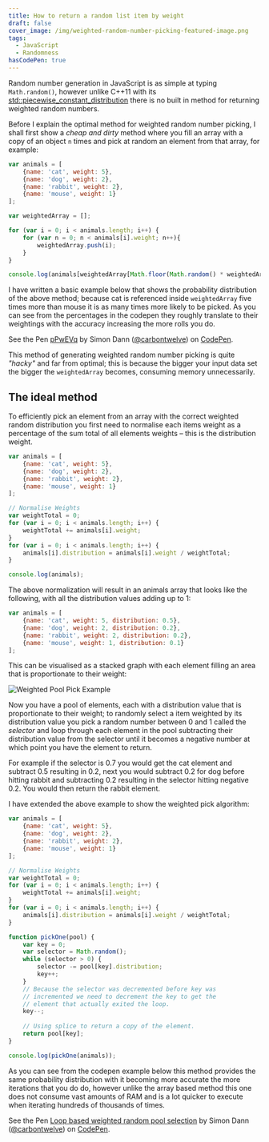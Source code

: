 ```yaml
---
title: How to return a random list item by weight
draft: false
cover_image: /img/weighted-random-number-picking-featured-image.png
tags:
  - JavaScript
  - Randomness
hasCodePen: true
---
```


Random number generation in JavaScript is as simple at typing `Math.random()`, however unlike C++11 with its [std::piecewise_constant_distribution](http://en.cppreference.com/w/cpp/numeric/random/piecewise_constant_distribution) there is no built in method for returning weighted random numbers.

Before I explain the optimal method for weighted random number picking, I shall first show a _cheap and dirty_ method where you fill an array with a copy of an object `n` times and pick at random an element from that array, for example:

```javascript
var animals = [
    {name: 'cat', weight: 5},
    {name: 'dog', weight: 2},
    {name: 'rabbit', weight: 2},
    {name: 'mouse', weight: 1}
];

var weightedArray = [];

for (var i = 0; i < animals.length; i++) {
    for (var n = 0; n < animals[i].weight; n++){
        weightedArray.push(i);
    }
}

console.log(animals[weightedArray[Math.floor(Math.random() * weightedArray.length)]]);
```

I have written a basic example below that shows the probability distribution of the above method; because cat is referenced inside `weightedArray` five times more than mouse it is as many times more likely to be picked. As you can see from the percentages in the codepen they roughly translate to their weightings with the accuracy increasing the more rolls you do.

<p data-height="265" data-theme-id="0" data-slug-hash="pPwEVq" data-default-tab="result" data-user="carbontwelve" data-embed-version="2" data-pen-title="pPwEVq" class="codepen">See the Pen <a href="https://codepen.io/carbontwelve/pen/pPwEVq/">pPwEVq</a> by Simon Dann (<a href="http://codepen.io/carbontwelve">@carbontwelve</a>) on <a href="http://codepen.io">CodePen</a>.</p>

This method of generating weighted random number picking is quite _"hacky"_ and far from optimal; this is because the bigger your input data set the bigger the `weightedArray` becomes, consuming memory unnecessarily.

## The ideal method

To efficiently pick an element from an array with the correct weighted random distribution you first need to normalise each items weight as a percentage of the sum total of all elements weights &ndash; this is the distribution weight.

```javascript
var animals = [
    {name: 'cat', weight: 5},
    {name: 'dog', weight: 2},
    {name: 'rabbit', weight: 2},
    {name: 'mouse', weight: 1}
];

// Normalise Weights
var weightTotal = 0;
for (var i = 0; i < animals.length; i++) {
    weightTotal += animals[i].weight;
}
for (var i = 0; i < animals.length; i++) {
    animals[i].distribution = animals[i].weight / weightTotal;
}

console.log(animals);
```

The above normalization will result in an animals array that looks like the following, with all the distribution values adding up to 1:

```javascript
var animals = [
    {name: 'cat', weight: 5, distribution: 0.5},
    {name: 'dog', weight: 2, distribution: 0.2},
    {name: 'rabbit', weight: 2, distribution: 0.2},
    {name: 'mouse', weight: 1, distribution: 0.1}
];
```

This can be visualised as a stacked graph with each element filling an area that is proportionate to their weight:

![Weighted Pool Pick Example](/img/weighted-random-number-picking-1.png)

Now you have a pool of elements, each with a distribution value that is proportionate to their weight; to randomly select a item weighted by its distribution value you pick a random number between 0 and 1 called the _selector_ and loop through each element in the pool subtracting their distribution value from the selector until it becomes a negative number at which point you have the element to return.
 
For example if the selector is 0.7 you would get the cat element and subtract 0.5 resulting in 0.2, next you would subtract 0.2 for dog before hitting rabbit and subtracting 0.2 resulting in the selector hitting negative 0.2. You would then return the rabbit element. 

I have extended the above example to show the weighted pick algorithm:

```javascript
var animals = [
    {name: 'cat', weight: 5},
    {name: 'dog', weight: 2},
    {name: 'rabbit', weight: 2},
    {name: 'mouse', weight: 1}
];

// Normalise Weights
var weightTotal = 0;
for (var i = 0; i < animals.length; i++) {
    weightTotal += animals[i].weight;
}
for (var i = 0; i < animals.length; i++) {
    animals[i].distribution = animals[i].weight / weightTotal;
}

function pickOne(pool) {
    var key = 0;
    var selector = Math.random();
    while (selector > 0) {
        selector -= pool[key].distribution;
        key++;
    }
    // Because the selector was decremented before key was
    // incremented we need to decrement the key to get the
    // element that actually exited the loop.
    key--;
    
    // Using splice to return a copy of the element.
    return pool[key];
}

console.log(pickOne(animals));
```

As you can see from the codepen example below this method provides the same probability distribution with it becoming more accurate the more iterations that you do do, however unlike the array based method this one does not consume vast amounts of RAM and is a lot quicker to execute when iterating hundreds of thousands of times.

<p data-height="265" data-theme-id="0" data-slug-hash="XRgpgZ" data-default-tab="result" data-user="carbontwelve" data-embed-version="2" data-pen-title="Loop based weighted random pool selection" class="codepen">See the Pen <a href="https://codepen.io/carbontwelve/pen/XRgpgZ/">Loop based weighted random pool selection</a> by Simon Dann (<a href="http://codepen.io/carbontwelve">@carbontwelve</a>) on <a href="http://codepen.io">CodePen</a>.</p>
